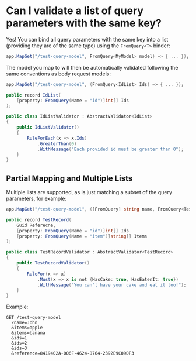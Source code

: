 # Can I validate a list of query parameters with the same key?

Yes! You can bind all query parameters with the same key into a list (providing they are of the same type) using the `FromQuery<T>` binder:

```csharp
app.MapGet("/test-query-model", FromQuery<MyModel> model) => { ... });
```

The model you map to will then be automatically validated following the same conventions as body request models:

```csharp
app.MapGet("/test-query-model", (FromQuery<IdList> Ids) => { ... });

public record IdList(
    [property: FromQuery(Name = "id")]int[] Ids
);

public class IdListValidator : AbstractValidator<IdList>
{
    public IdListValidator()
    {
        RuleForEach(x => x.Ids)
            .GreaterThan(0)
            .WithMessage("Each provided id must be greater than 0");
    }
}
```

## Partial Mapping and Multiple Lists

Multiple lists are supported, as is just matching a subset of the query parameters, for example:

```csharp
app.MapGet("/test-query-model", ([FromQuery] string name, FromQuery<TestRecord> test) => { ... });

public record TestRecord(
    Guid Referecne,
    [property: FromQuery(Name = "id")]int[] Ids
    [property: FromQuery(Name = "item")]string[] Items
);

public class TestRecordValidator : AbstractValidator<TestRecord>
{
    public TestRecordValidator()
    {
        RuleFor(x => x)
            .Must(x => x is not {HasCake: true, HasEatenIt: true})
            .WithMessage("You can't have your cake and eat it too!");
    }
}
```
Example:
```
GET /test-query-model
  ?name=John
  &items=apple
  &items=banana
  &ids=1
  &ids=2
  &ids=3
  &reference=8419402A-006F-4624-8764-2392E9C09DF3
```
